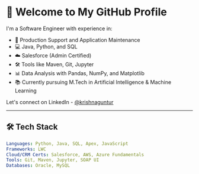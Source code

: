 # 👋 Welcome to My GitHub Profile

I'm a Software Engineer with experience in:

- 🔧 Production Support and Application Maintenance  
- 💻 Java, Python, and SQL  
- ☁️ Salesforce (Admin Certified)  
- 🛠️ Tools like Maven, Git, Jupyter 
- 📊 Data Analysis with Pandas, NumPy, and Matplotlib  
- 📚 Currently pursuing M.Tech in Artificial Intelligence & Machine Learning

Let's connect on LinkedIn - [@krishnaguntur](https://www.linkedin.com/in/gvns-krishna-prasad-001818158/)

---

## 🛠️ Tech Stack

```yaml
Languages: Python, Java, SQL, Apex, JavaScript
Frameworks: LWC
Cloud/CRM Certs: Salesforce, AWS, Azure Fundamentals
Tools: Git, Maven, Jupyter, SOAP UI
Databases: Oracle, MySQL
